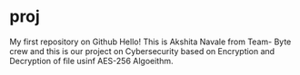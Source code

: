 # proj
My first repository on Github
Hello! This is Akshita Navale from Team- Byte crew and this is our project on Cybersecurity based on Encryption and Decryption of file usinf AES-256 Algoeithm.
